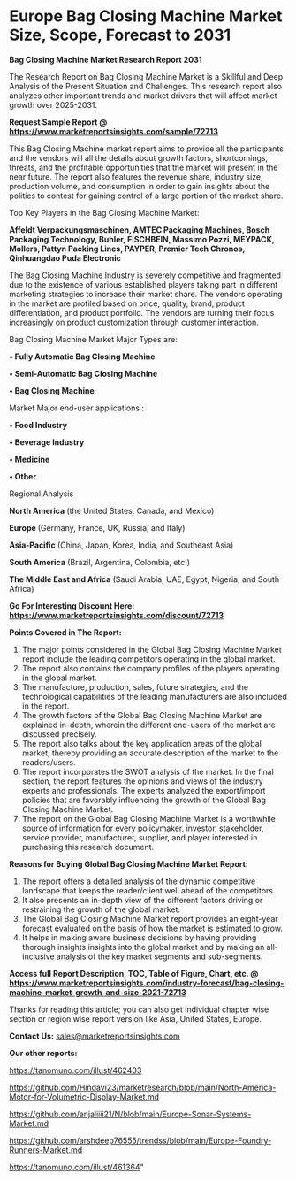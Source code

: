 # Europe Bag Closing Machine Market Size, Scope, Forecast to 2031

<strong>Bag Closing Machine Market Research Report 2031</strong>

The Research Report on Bag Closing Machine Market is a Skillful and Deep Analysis of the Present Situation and Challenges. This research report also analyzes other important trends and market drivers that will affect market growth over 2025-2031.

<strong>Request Sample Report @ <a href=https://www.marketreportsinsights.com/sample/72713>https://www.marketreportsinsights.com/sample/72713</a></strong>

This Bag Closing Machine market report aims to provide all the participants and the vendors will all the details about growth factors, shortcomings, threats, and the profitable opportunities that the market will present in the near future. The report also features the revenue share, industry size, production volume, and consumption in order to gain insights about the politics to contest for gaining control of a large portion of the market share.

Top Key Players in the Bag Closing Machine Market:

<strong>Affeldt Verpackungsmaschinen, AMTEC Packaging Machines, Bosch Packaging Technology, Buhler, FISCHBEIN, Massimo Pozzi, MEYPACK, Mollers, Pattyn Packing Lines, PAYPER, Premier Tech Chronos, Qinhuangdao Puda Electronic</strong>

The Bag Closing Machine Industry is severely competitive and fragmented due to the existence of various established players taking part in different marketing strategies to increase their market share. The vendors operating in the market are profiled based on price, quality, brand, product differentiation, and product portfolio. The vendors are turning their focus increasingly on product customization through customer interaction.

Bag Closing Machine Market Major Types are:

<strong>• Fully Automatic Bag Closing Machine

• Semi-Automatic Bag Closing Machine

• Bag Closing Machine</strong>

Market Major end-user applications :

<strong>• Food Industry

• Beverage Industry

• Medicine

• Other</strong>

Regional Analysis

</u><strong><b>North America</b></strong> (the United States, Canada, and Mexico)

<strong><b>Europe </b></strong>(Germany, France, UK, Russia, and Italy)

<strong><b>Asia-Pacific</b></strong> (China, Japan, Korea, India, and Southeast Asia)

<strong><b>South America</b></strong> (Brazil, Argentina, Colombia, etc.)

<strong><b>The Middle East and Africa</b></strong> (Saudi Arabia, UAE, Egypt, Nigeria, and South Africa)

<strong>Go For Interesting Discount Here: <a href=https://www.marketreportsinsights.com/discount/72713>https://www.marketreportsinsights.com/discount/72713</a></strong>

<strong>Points Covered in The Report:</strong>
<ol>
  <li>The major points considered in the Global Bag Closing Machine Market report include the leading competitors operating in the global market.</li>
  <li>The report also contains the company profiles of the players operating in the global market.</li>
  <li>The manufacture, production, sales, future strategies, and the technological capabilities of the leading manufacturers are also included in the report.</li>
  <li>The growth factors of the Global Bag Closing Machine Market are explained in-depth, wherein the different end-users of the market are discussed precisely.</li>
  <li>The report also talks about the key application areas of the global market, thereby providing an accurate description of the market to the readers/users.</li>
  <li>The report incorporates the SWOT analysis of the market. In the final section, the report features the opinions and views of the industry experts and professionals. The experts analyzed the export/import policies that are favorably influencing the growth of the Global Bag Closing Machine Market.</li>
  <li>The report on the Global Bag Closing Machine Market is a worthwhile source of information for every policymaker, investor, stakeholder, service provider, manufacturer, supplier, and player interested in purchasing this research document.</li>
</ol>
<strong>Reasons for Buying Global Bag Closing Machine Market Report:</strong>

<ol>
  <li>The report offers a detailed analysis of the dynamic competitive landscape that keeps the reader/client well ahead of the competitors.</li>
  <li>It also presents an in-depth view of the different factors driving or restraining the growth of the global market.</li>
  <li>The Global Bag Closing Machine Market report provides an eight-year forecast evaluated on the basis of how the market is estimated to grow.</li>
  <li>It helps in making aware business decisions by having providing thorough insights insights into the global market and by making an all-inclusive analysis of the key market segments and sub-segments.</li>
</ol>
<strong>Access full Report Description, TOC, Table of Figure, Chart, etc. @ <a href=https://www.marketreportsinsights.com/industry-forecast/bag-closing-machine-market-growth-and-size-2021-72713>https://www.marketreportsinsights.com/industry-forecast/bag-closing-machine-market-growth-and-size-2021-72713</a></strong>


Thanks for reading this article; you can also get individual chapter wise section or region wise report version like Asia, United States, Europe.

<strong>Contact Us:</strong>
sales@marketreportsinsights.com

<strong>Our other reports:</strong>

<a href=https://tanomuno.com/illust/462403>https://tanomuno.com/illust/462403</a>

<a href=https://github.com/Hindavi23/marketresearch/blob/main/North-America-Motor-for-Volumetric-Display-Market.md>https://github.com/Hindavi23/marketresearch/blob/main/North-America-Motor-for-Volumetric-Display-Market.md</a>

<a href=https://github.com/anjaliiii21/N/blob/main/Europe-Sonar-Systems-Market.md>https://github.com/anjaliiii21/N/blob/main/Europe-Sonar-Systems-Market.md</a>

<a href=https://github.com/arshdeep76555/trendss/blob/main/Europe-Foundry-Runners-Market.md>https://github.com/arshdeep76555/trendss/blob/main/Europe-Foundry-Runners-Market.md</a>

<a href=https://tanomuno.com/illust/461364>https://tanomuno.com/illust/461364</a>"
